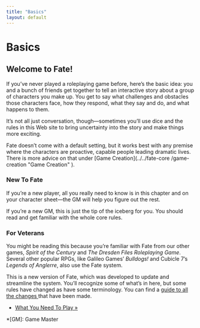 ```yaml
---
title: "Basics"
layout: default
---
```

    
#  Basics

## Welcome to Fate!

If you’ve never played a roleplaying game before, here’s the basic idea: you
and a bunch of friends get together to tell an interactive story about a group
of characters you make up. You get to say what challenges and obstacles those
characters face, how they respond, what they say and do, and what happens to
them.

It’s not all just conversation, though—sometimes you’ll use dice and the rules
in this Web site to bring uncertainty into the story and make things more
exciting.

Fate doesn’t come with a default setting, but it works best with any premise
where the characters are proactive, capable people leading dramatic lives.
There is more advice on that under [Game Creation](../../fate-core
/game-creation "Game Creation" ).

### New To Fate

If you’re a new player, all you really need to know is in this chapter and on
your character sheet—the GM will help you figure out the rest.

If you’re a new GM, this is just the tip of the iceberg for you. You should
read and get familiar with the whole core rules.

### For Veterans

You might be reading this because you’re familiar with Fate from our other
games, _Spirit of the Century_ and _The Dresden Files Roleplaying Game_.
Several other popular RPGs, like Galileo Games’ _Bulldogs!_ and Cubicle 7’s
_Legends of Anglerre_, also use the Fate system.

This is a new version of Fate, which was developed to update and streamline
the system. You’ll recognize some of what’s in here, but some rules have
changed as have some terminology. You can find a [guide to all the changes
](../../fate-core/veterans-guide) that have been made.

  * [What You Need To Play »](/fate-srd/fate-core/what-you-need-play)

  *[GM]: Game Master

